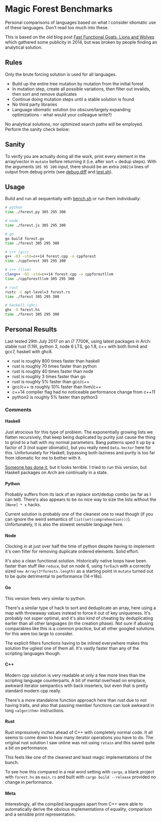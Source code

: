 # Magic Forest Benchmarks
Personal comparisons of languages based on what I consider idiomatic use of these languages. Don't read too much into these.

This is based on the old blog post [Fast Functional Goats, Lions and Wolves](http://unriskinsight.blogspot.co.uk/2014/06/fast-functional-goats-lions-and-wolves.html) which gathered some publicity in 2014, but was broken by people finding an analytical solution.

## Rules
Only the brute forcing solution is used for all languages.

- Build up the entire tree mutation by mutation from the initial forest
- In mutation step, create all possible variations, then filter out invalids, then sort and remove duplicates
- Continue doing mutation steps until a stable solution is found
- No third party libraries
- Language idiomatic solution (no obscure/largely expanding optimizations - what would your colleague write?)

No analytical solutions, nor optimized search paths will be employed. Perform the sanity check below:

## Sanity
To verify you are actually doing all the work, print every element in the array/vector in `mutate` before returning it (i.e. after sort + dedup steps). With the arguments `105 95 100` input, there should be an extra `200214` lines of output from debug prints (see [debug.diff](./debug.diff) and [test.sh](./test.sh)).

## Usage
Build and run all sequentially with [bench.sh](./bench.sh) or run them individually:

```bash
# python
time ./forest.py 305 295 300

# node
time ./forest.js 305 295 300

# go
go build forest.go
time ./forest 305 295 300

# c++ (gcc)
g++ -O3 -std=c++14 forest.cpp -o cppforest
time ./cppforest 305 295 300

# c++ (llvm)
clang++ -O3 -std=c++14 forest.cpp -o cppforestllvm
time ./cppforestllvm 305 295 300

# rust
rustc -C opt-level=3 forest.rs
time ./forest 305 295 300

# haskell (ghc)
ghc -O forest.hs
time ./forest 305 295 300
```

## Personal Results
Last tested 29th July 2017 on an i7 7700K, using latest packages in Arch: stable rust (1.19), python 3, node 6 LTS, go 1.8, c++ with both llvm4 and gcc7, haskell with ghc8.

- rust is roughly 800 times faster than haskell
- rust is roughly 70 times faster than python
- rust is roughly 40 times faster than node
- rust is roughly 3 times faster than go
- rust is roughly 5% faster than gcc/c++
- gcc/c++ is roughly 10% faster than llvm/c++
- c++14 compiler flag had no noticeable performance change from c++11
- python2 is roughly 5% faster than python3

### Comments
#### Haskell
Just atrocious for this type of problem. The exponentially growing lists we flatten recursively, that keep being duplicated by purity just cause the thing to grind to a halt with my normal parameters. Bang patterns sped it up by a factor of 3 (not super idiomatic), but you really need `Data.Vector` here for this. Unfortunately for Haskell, bypassing both laziness and purity is too far from idiomatic for me to bother with it.

[Someone has done it](https://github.com/logicchains/MagicForest/blob/master/hsForest.hs), but it looks terrible. I tried to run this version, but Haskell packages on Arch are continually in a state.

#### Python
Probably suffers from its lack of an inplace sort/dedup combo (as far as I can tell). There's also appears to be no nice way to size the lists without the `[None] * x` hacks.

Current solution is probably one of the cleanest one to read though (if you can ignore the weird semantics of `list(set(comprehension)))`). Unfortunately, it is also the slowest sensible language here.

#### Node
Clocking in at just over half the time of python despite having to implement it's own filter for removing duplicate ordered elements. Solid effort.

It's also a clean functional solution. Historically native loops have been faster than stuff like `reduce`, but on node 6, using `forEach` with a correctly sized `new Array(3*forests.length)` as a starting point in `mutate` turned out to be quite detrimental to performance (14->18s).

#### Go
This version feels very similar to python.

There's a similar type of hack to sort and deduplicate an array, here using a map with throwaway values instead to force it out of key uniqueness. It's probably not super optimal, and it's also kind of cheating by deduplicating earlier than all other languages (in the creation phase). Not sure if abusing comparables like this is a common practice, but all other googled solutions for this were too large to consider.

The explicit filters functions having to be inlined everywhere makes this solution the ugliest one of them all. It's vastly faster than any of the scripting languages though.

#### C++
Modern cpp solution is very readable at only a few more lines than the scripting language counterparts. A bit of mental overhead on emplace, awkward iterator sempantics with back inserters, but even that is pretty standard modern cpp really.

There's a more standalone function approach here than rust due to not having traits, and also that passing member functions can look awkward in long `<algorithm>` instructions.

#### Rust
Rust impressively inches ahead of C++ with completely normal code. It all seems to come down to how many iterator operations you have to do. The original rust solution I saw online was not using `retain` and this saved quite a bit on performance.

This feels like one of the cleanest and least magic implementations of the bunch.

To see how this compared in a real word setting with `cargo`, a blank project with `forest.hs` as `main.rs` and built with `cargo build --release` provided no change in performance.

#### Meta
Interestingly, all the compiled languages apart from C++ were able to automatically derive the obvious implementations of equality, comparison and a sensible print representation.
